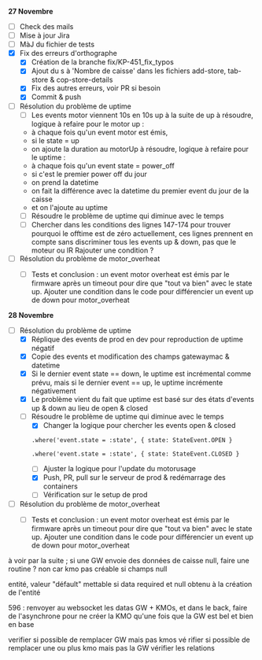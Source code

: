 **27 Novembre**
- [ ] Check des mails
- [ ] Mise à jour Jira
- [ ] MàJ du fichier de tests
- [x] Fix des erreurs d'orthographe
    - [x] Création de la branche fix/KP-451_fix_typos
    - [x] Ajout du s à 'Nombre de caisse' dans les fichiers add-store, tab-store & cop-store-details
    - [x] Fix des autres erreurs, voir PR si besoin
    - [x] Commit & push
- [ ] Résolution du problème de uptime
    - [ ] Les events motor viennent 10s en 10s up à la suite de up
    à résoudre, logique à refaire pour le motor up : 
    - à chaque fois qu'un event motor est émis, 
    - si le state = up
    - on ajoute la duration au motorUp
    à résoudre, logique à refaire pour le uptime :
    - à chaque fois qu'un event state = power_off 
    - si c'est le premier power off du jour
    - on prend la datetime
    - on fait la différence avec la datetime du premier event du jour de la caisse
    - et on l'ajoute au uptime
    - [ ] Résoudre le problème de uptime qui diminue avec le temps
    - [ ] Chercher dans les conditions des lignes 147-174 pour trouver pourquoi le offtime est de zéro
    actuellement, ces lignes prennent en compte sans discriminer tous les events up & down, pas que le moteur ou IR Rajouter une condition ?
- [ ] Résolution du problème de motor_overheat
    - [ ] Tests et conclusion : un event motor overheat est émis par le firmware après un timeout pour dire que "tout va bien" avec le state up. Ajouter une condition dans le code pour différencier un event up de down pour motor_overheat


**28 Novembre**
- [ ] Résolution du problème de uptime
    - [x] Réplique des events de prod en dev pour reproduction de uptime négatif
    - [x] Copie des events et modification des champs gatewaymac & datetime
    - [x] Si le dernier event state == down, le uptime est incrémental comme prévu, mais si le dernier event == up, le uptime incrémente négativement
    - [x] Le problème vient du fait que uptime est basé sur des états d'events up & down au lieu de open & closed
    - [ ] Résoudre le problème de uptime qui diminue avec le temps
        - [x] Changer la logique pour chercher les events open & closed
        ```
        .where('event.state = :state', { state: StateEvent.OPEN }
        ```
        ```
        .where('event.state = :state', { state: StateEvent.CLOSED }
        ```
        - [ ] Ajuster la logique pour l'update du motorusage
        - [x] Push, PR, pull sur le serveur de prod & redémarrage des containers
        - [ ] Vérification sur le setup de prod
- [ ] Résolution du problème de motor_overheat
    - [ ] Tests et conclusion : un event motor overheat est émis par le firmware après un timeout pour dire que "tout va bien" avec le state up. Ajouter une condition dans le code pour différencier un event up de down pour motor_overheat


à voir par la suite ; 
si une GW envoie des données de caisse null, faire une routine ?
    non car kmo pas créable si champs null


entité, valeur "défault" mettable si data required et null obtenu à la création de l'entité

596 : renvoyer au websocket les datas GW + KMOs, et dans le back, faire de l'asynchrone pour ne créer la KMO qu'une fois que la GW est bel et bien en base

verifier si possible de remplacer GW mais pas kmos 
vé rifier si possible de remplacer une ou plus kmo mais pas la GW
vérifier les relations